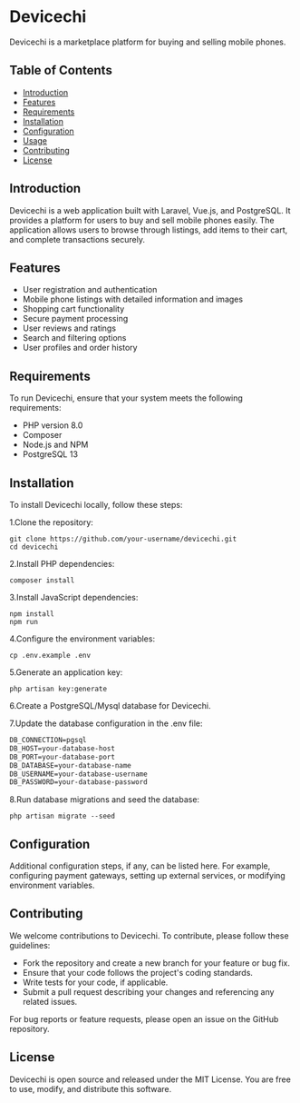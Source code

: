 # Devicechi

Devicechi is a marketplace platform for buying and selling mobile phones.

## Table of Contents

- [Introduction](#introduction)
- [Features](#features)
- [Requirements](#requirements)
- [Installation](#installation)
- [Configuration](#configuration)
- [Usage](#usage)
- [Contributing](#contributing)
- [License](#license)

## Introduction

Devicechi is a web application built with Laravel, Vue.js, and PostgreSQL. It provides a platform for users to buy and sell mobile phones easily. The application allows users to browse through listings, add items to their cart, and complete transactions securely.

## Features

- User registration and authentication
- Mobile phone listings with detailed information and images
- Shopping cart functionality
- Secure payment processing
- User reviews and ratings
- Search and filtering options
- User profiles and order history

## Requirements

To run Devicechi, ensure that your system meets the following requirements:

- PHP version 8.0
- Composer
- Node.js and NPM
- PostgreSQL 13

## Installation

To install Devicechi locally, follow these steps:

1.Clone the repository:

```shell
git clone https://github.com/your-username/devicechi.git
cd devicechi
```

2.Install PHP dependencies:

```shell
composer install
```

3.Install JavaScript dependencies:

```shell
npm install
npm run
```

4.Configure the environment variables:

```shell
cp .env.example .env
```

5.Generate an application key:

```shell
php artisan key:generate
```

6.Create a PostgreSQL/Mysql database for Devicechi.

7.Update the database configuration in the .env file:

```markdown
DB_CONNECTION=pgsql
DB_HOST=your-database-host
DB_PORT=your-database-port
DB_DATABASE=your-database-name
DB_USERNAME=your-database-username
DB_PASSWORD=your-database-password
```

8.Run database migrations and seed the database:

```shell
php artisan migrate --seed
```

## Configuration

Additional configuration steps, if any, can be listed here. For example, configuring payment gateways, setting up external services, or modifying environment variables.

## Contributing

We welcome contributions to Devicechi. To contribute, please follow these guidelines:

* Fork the repository and create a new branch for your feature or bug fix.
* Ensure that your code follows the project's coding standards.
* Write tests for your code, if applicable.
* Submit a pull request describing your changes and referencing any related issues.

For bug reports or feature requests, please open an issue on the GitHub repository.

## License

Devicechi is open source and released under the MIT License. You are free to use, modify, and distribute this software.

